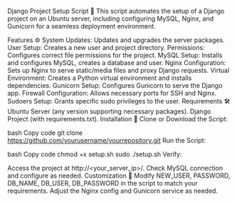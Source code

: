 Django Project Setup Script 🚀
This script automates the setup of a Django project on an Ubuntu server, including configuring MySQL, Nginx, and Gunicorn for a seamless deployment environment.

Features ⚙️
System Updates: Updates and upgrades the server packages.
User Setup: Creates a new user and project directory.
Permissions: Configures correct file permissions for the project.
MySQL Setup: Installs and configures MySQL, creates a database and user.
Nginx Configuration: Sets up Nginx to serve static/media files and proxy Django requests.
Virtual Environment: Creates a Python virtual environment and installs dependencies.
Gunicorn Setup: Configures Gunicorn to serve the Django app.
Firewall Configuration: Allows necessary ports for SSH and Nginx.
Sudoers Setup: Grants specific sudo privileges to the user.
Requirements 🛠️
Ubuntu Server (any version supporting necessary packages).
Django Project (with requirements.txt).
Installation 📝
Clone or Download the Script:

bash
Copy code
git clone https://github.com/yourusername/yourrepository.git
Run the Script:

bash
Copy code
chmod +x setup.sh
sudo ./setup.sh
Verify:

Access the project at http://<your_server_ip>/.
Check MySQL connection and configure as needed.
Customization 🔧
Modify NEW_USER, PASSWORD, DB_NAME, DB_USER, DB_PASSWORD in the script to match your requirements.
Adjust the Nginx config and Gunicorn service as needed.
